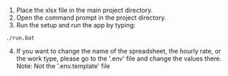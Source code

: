 1. Place the xlsx file in the main project directory.
2. Open the command prompt in the project directory.
3. Run the setup and run the app by typing: 
```
./run.bat
```

4. If you want to change the name of the spreadsheet, the hourly rate, or the work type, please go to the '.env' file and change the values there. Note: Not the '.env.template' file
